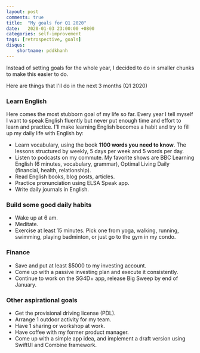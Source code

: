 ```yaml
---
layout: post
comments: true
title:  "My goals for Q1 2020"
date:   2020-01-03 23:00:00 +0800
categories: self-improvement
tags: [retrospective, goals]
disqus:
    shortname: pddkhanh
---
```


Instead of setting goals for the whole year, I decided to do in smaller chunks to make this easier to do.

Here are things that I'll do in the next 3 months (Q1 2020)

### Learn English

Here comes the most stubborn goal of my life so far. Every year I tell myself I want to speak English fluently but never put enough time and effort to learn and practice. I'll make learning English becomes a habit and try to fill up my daily life with English by:

- Learn vocabulary, using the book **1100 words you need to know**. The lessons structured by weekly, 5 days per week and 5 words per day.
- Listen to podcasts on my commute. My favorite shows are BBC Learning English (6 minutes, vocabulary, grammar), Optimal Living Daily (financial, health, relationship).
- Read English books, blog posts, articles.
- Practice pronunciation using ELSA Speak app.
- Write daily journals in English.

### Build some good daily habits

- Wake up at 6 am.
- Meditate.
- Exercise at least 15 minutes. Pick one from yoga, walking, running, swimming, playing badminton, or just go to the gym in my condo.

### Finance

- Save and put at least $5000 to my investing account.
- Come up with a passive investing plan and execute it consistently.
- Continue to work on the SG4D+ app, release Big Sweep by end of January.

### Other aspirational goals

- Get the provisional driving license (PDL).
- Arrange 1 outdoor activity for my team.
- Have 1 sharing or workshop at work.
- Have coffee with my former product manager.
- Come up with a simple app idea, and implement a draft version using SwiftUI and Combine framework.